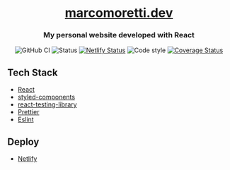 <h1 align="center">
    <a href="https://marcomoretti.dev" target="_blank">marcomoretti.dev </a>
</h1>
<h3 align="center">
My personal website developed with React
</h3>
<div align="center">

![GitHub CI](https://github.com/marcosvega91/marcomoretti.io/workflows/GitHub%20CI/badge.svg)
![Status](https://camo.githubusercontent.com/7f4b042adc3c191cb356d72647f7843d3d3c7af7/68747470733a2f2f696d672e736869656c64732e696f2f62616467652f5374617475732d646576656c6f70696e672d62726967687467726565)
[![Netlify Status](https://api.netlify.com/api/v1/badges/3ed4b76f-3a9b-4805-a337-df8fe84b2100/deploy-status)](https://app.netlify.com/sites/marcomoretti/deploys)
![Code style](https://img.shields.io/badge/code_style-prettier-ff69b4.svg)
[![Coverage Status](https://img.shields.io/coveralls/github/marcosvega91/marcomoretti.io)](https://coveralls.io/github/marcosvega91/marcomoretti.io?branch=develop)

</div>


## Tech Stack

- [React](https://github.com/facebook/react)
- [styled-components](https://github.com/styled-components)
- [react-testing-library](https://github.com/testing-library/react-testing-library)
- [Prettier](https://github.com/prettier/prettier)
- [Eslint](https://github.com/eslint/eslint)

## Deploy

- [Netlify](https://www.netlify.com/)
